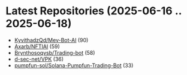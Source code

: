 # Latest Repositories (2025-06-16 .. 2025-06-18)

- [KyvithadzQd/Mev-Bot-AI](https://github.com/KyvithadzQd/Mev-Bot-AI) (90)
- [Axarb/NFTIAI](https://github.com/Axarb/NFTIAI) (59)
- [Brynthosoqvsb/Trading-bot](https://github.com/Brynthosoqvsb/Trading-bot) (58)
- [d-sec-net/VPK](https://github.com/d-sec-net/VPK) (36)
- [pumpfun-sol/Solana-Pumpfun-Trading-Bot](https://github.com/pumpfun-sol/Solana-Pumpfun-Trading-Bot) (33)
